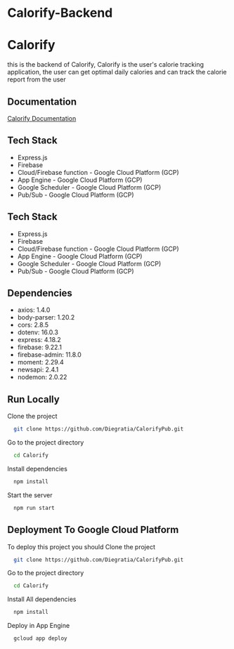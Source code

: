 # Calorify-Backend


# Calorify


this is the backend of Calorify, Calorify is the user's calorie tracking application, the user can get optimal daily calories and can track the calorie report from the user 


## Documentation

[Calorify Documentation](link)


## Tech Stack

- Express.js
- Firebase
- Cloud/Firebase function - Google Cloud Platform (GCP)
- App Engine - Google Cloud Platform (GCP)
- Google Scheduler - Google Cloud Platform (GCP)
- Pub/Sub - Google Cloud Platform (GCP)


## Tech Stack

- Express.js
- Firebase
- Cloud/Firebase function - Google Cloud Platform (GCP)
- App Engine - Google Cloud Platform (GCP)
- Google Scheduler - Google Cloud Platform (GCP)
- Pub/Sub - Google Cloud Platform (GCP)

## Dependencies


 * axios: 1.4.0
 * body-parser: 1.20.2
 * cors: 2.8.5
 * dotenv: 16.0.3
 * express: 4.18.2
 * firebase: 9.22.1
 * firebase-admin: 11.8.0
 * moment: 2.29.4
 * newsapi: 2.4.1
 * nodemon: 2.0.22


## Run Locally

Clone the project

```bash
  git clone https://github.com/Diegratia/CalorifyPub.git
```

Go to the project directory

```bash
  cd Calorify
```

Install dependencies

```bash
  npm install
```

Start the server

```bash
  npm run start
```


## Deployment To Google Cloud Platform

To deploy this project you should Clone the project

```bash
  git clone https://github.com/Diegratia/CalorifyPub.git
```

Go to the project directory

```bash
  cd Calorify
```

Install All dependencies

```bash
  npm install
```

Deploy in App Engine

```bash
  gcloud app deploy
```




